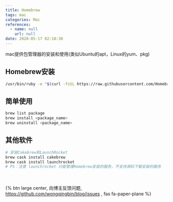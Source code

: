 ```yaml
---
title: Homebrew
tags: mac
categories: Mac
references:
  - name: null
    url: null
date: 2020-05-17 02:18:30
---
```

mac提供包管理器的安装和使用(类似Ubuntu的apt，Linux的yum、pkg)
<!-- more -->
## Homebrew安装

```bash
/usr/bin/ruby -e "$(curl -fsSL https://raw.githubusercontent.com/Homebrew/install/master/install)"
```

## 简单使用

```bash
brew list package
brew install <package_name>
brew uninstall <package_name>
```

## 其他软件

```bash
# 安装Cakebrew和LaunchRocket
brew cask install cakebrew
brew cask install launchrocket
# PS：注意 launchrocket 只能管理Homebrew安装的服务，不支持源码下载安装的服务
```

<br><br>{% btn large center, 向博主反馈问题, <https://github.com/wongqingbin/blog/issues> , fas fa-paper-plane %}
